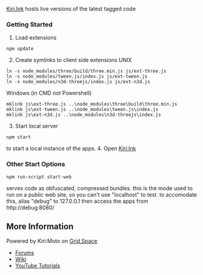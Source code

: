 [Kiri.Ink](https://kiri-ink-217817.appspot.com/kiri) hosts live versions of the latest tagged code

### Getting Started

1. Load extensions
```
npm update
```

2. Create symlinks to client side extensions
UNIX
```
ln -s node_modules/three/build/three.min.js js/ext-three.js
ln -s node_modules/tween.js/index.js js/ext-tween.js
ln -s node_modules/n3d-threejs/index.js js/ext-n3d.js
```
Windows (in CMD not Powershell)
```
mklink js\ext-three.js ..\node_modules\three\build\three.min.js
mklink js\ext-tween.js ..\node_modules\tween.js\index.js
mklink js\ext-n3d.js ..\node_modules\n3d-threejs\index.js
```

3. Start local server
```
npm start
```

to start a local instance of the apps.
4. Open 
[Kiri:Ink](http://localhost:8080/kiri)

### Other Start Options

```
npm run-script start-web
```
serves code as obfuscated, compressed bundles. this is the mode used to run on a public
web site, so you can't use "localhost" to test. to accomodate this, alias "debug" to 127.0.0.1
then access the apps from http://debug:8080/

## More Information

Powered by Kiri:Moto on [Grid.Space](https://grid.space)
* [Forums](https://forum.grid.space)
* [Wiki](https://github.com/GridSpace/KiriMoto/wiki)
* [YouTube Tutorials](https://www.youtube.com/c/gridspace)
